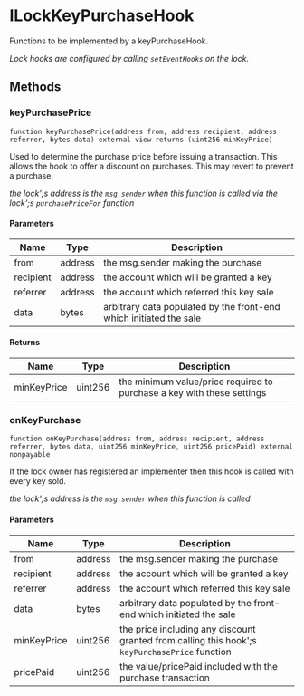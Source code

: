 # ILockKeyPurchaseHook





Functions to be implemented by a keyPurchaseHook.

*Lock hooks are configured by calling `setEventHooks` on the lock.*

## Methods

### keyPurchasePrice

```solidity
function keyPurchasePrice(address from, address recipient, address referrer, bytes data) external view returns (uint256 minKeyPrice)
```

Used to determine the purchase price before issuing a transaction. This allows the hook to offer a discount on purchases. This may revert to prevent a purchase.

*the lock';s address is the `msg.sender` when this function is called via the lock';s `purchasePriceFor` function*

#### Parameters

| Name | Type | Description |
|---|---|---|
| from | address | the msg.sender making the purchase |
| recipient | address | the account which will be granted a key |
| referrer | address | the account which referred this key sale |
| data | bytes | arbitrary data populated by the front-end which initiated the sale |

#### Returns

| Name | Type | Description |
|---|---|---|
| minKeyPrice | uint256 | the minimum value/price required to purchase a key with these settings |

### onKeyPurchase

```solidity
function onKeyPurchase(address from, address recipient, address referrer, bytes data, uint256 minKeyPrice, uint256 pricePaid) external nonpayable
```

If the lock owner has registered an implementer then this hook is called with every key sold.

*the lock';s address is the `msg.sender` when this function is called*

#### Parameters

| Name | Type | Description |
|---|---|---|
| from | address | the msg.sender making the purchase |
| recipient | address | the account which will be granted a key |
| referrer | address | the account which referred this key sale |
| data | bytes | arbitrary data populated by the front-end which initiated the sale |
| minKeyPrice | uint256 | the price including any discount granted from calling this hook';s `keyPurchasePrice` function |
| pricePaid | uint256 | the value/pricePaid included with the purchase transaction |




